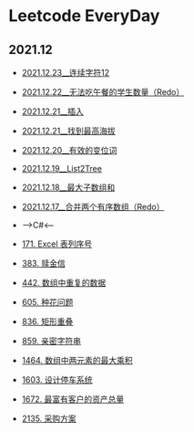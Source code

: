# Leetcode EveryDay

## 2021.12
- [2021.12.23__连续字符1](./src/1446/index.ts)[2](./src/1446/second.ts)
- [2021.12.22__无法吃午餐的学生数量（Redo）](./src/1700.index.ts)
- [2021.12.21__插入](./src/2392/index.ts)
- [2021.12.21__找到最高海拔](./src/1732/index.ts)
- [2021.12.20__有效的变位词](./src/32/index.ts)
- [2021.12.19__List2Tree](./src/Demo/list2tree.js)
- [2021.12.18__最大子数组和](./src/53/index.js)
- [2021.12.17__合并两个有序数组（Redo）](./src/88/second.js)

- -->C#<--
- [171. Excel 表列序号](./CSharp/171.cs)
- [383. 赎金信](./CSharp/383.cs)
- [442. 数组中重复的数据](./CSharp/442.cs)
- [605. 种花问题](./CSharp/605.cs)
- [836. 矩形重叠](./CSharp/836.cs)
- [859. 亲密字符串](./CSharp/859.cs)
- [1464. 数组中两元素的最大乘积](./CSharp/1464.cs)
- [1603. 设计停车系统](./CSharp/1603.cs)
- [1672. 最富有客户的资产总量](./CSharp/1669.cs)
- [2135. 采购方案](./CSharp/2122.cs)
